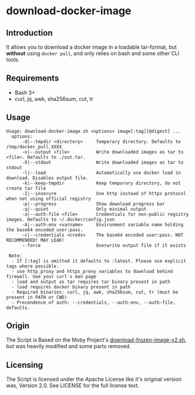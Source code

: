 # download-docker-image

## Introduction

It allows you to download a docker image in a loadable tar-format, but **without** using `docker pull`, and only relies on bash and some other CLI tools.

## Requirements

- Bash 3+
- curl, jq, awk, sha256sum, cut, tr

## Usage

```
Usage: download-docker-image.sh <options> image[:tag][@digest] ...
  options:
      -d|--tmpdir <directory>     Temporary directory. Defaults to /tmp/docker_pull.XXXX
      -o|--output <file>          Write downloaded images as tar to <file>. Defaults to ./out.tar.
      -O|--stdout                 Write downloaded images as tar to stdout
      -l|--load                   Automatically use docker load in download. Disables output file.
      -k|--keep-tmpdir            Keep temporary directory, do not create tar file
      -I|--insecure               Use http instead of https protocol when not using official registry
      -p|--progress               Show download progress bar
      -q|--quiet                  Only minimal output
      -a|--auth-file <file>       Credentials for non-public registry images. Defaults to ~/.docker/config.json
      -A|--auth-env <varname>     Environment variable name holding the base64 encoded user:pass.
      -c|--credentials <creds>    The base64 encoded user:pass. NOT RECOMMENDED! MAY LEAK!
      --force                     Overwrite output file if it exists

 Note:
  - If [:tag] is omitted it defaults to :latest. Please use explicit tags where possible.
  - use http_proxy and https_proxy variables to download behind firewall. See your curl's man page
  - load and output as tar requires tar binary present in path
  - load requires docker binary present in path
  - Required binaries: curl, jq, awk, sha256sum, cut, tr (must be present in PATH or CWD)
  - Precendence of auth: --credentials, --auth-env, --auth-file, defaults.

```

## Origin

The Script is Based on the Moby Project's [download-frozen-image-v2.sh](https://github.com/moby/moby/blob/3cf82748dd5b31294fc2a303d98ced5a962f3f00/contrib/download-frozen-image-v2.sh), but was heavily modified and some parts removed.

## Licensing

The Script is licensed under the Apache License like it's original version was, Version 2.0. See LICENSE for the full license text.
